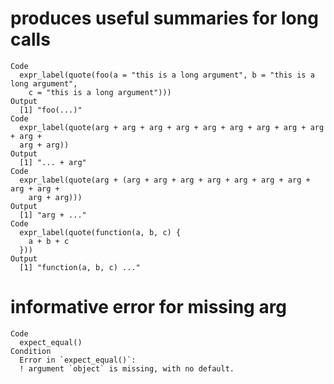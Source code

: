 # produces useful summaries for long calls

    Code
      expr_label(quote(foo(a = "this is a long argument", b = "this is a long argument",
        c = "this is a long argument")))
    Output
      [1] "foo(...)"
    Code
      expr_label(quote(arg + arg + arg + arg + arg + arg + arg + arg + arg + arg +
      arg + arg))
    Output
      [1] "... + arg"
    Code
      expr_label(quote(arg + (arg + arg + arg + arg + arg + arg + arg + arg + arg +
        arg + arg)))
    Output
      [1] "arg + ..."
    Code
      expr_label(quote(function(a, b, c) {
        a + b + c
      }))
    Output
      [1] "function(a, b, c) ..."

# informative error for missing arg

    Code
      expect_equal()
    Condition
      Error in `expect_equal()`:
      ! argument `object` is missing, with no default.

